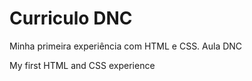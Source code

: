 # Curriculo DNC
 Minha primeira experiência com HTML e CSS. 
 Aula DNC
 
 My first HTML and CSS experience
